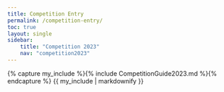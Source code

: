 ```yaml
---
title: Competition Entry
permalink: /competition-entry/
toc: true
layout: single
sidebar:
    title: "Competition 2023"
    nav: "competition2023"
---
```


{% capture my_include %}{% include CompetitionGuide2023.md %}{% endcapture %}
{{ my_include | markdownify }}
